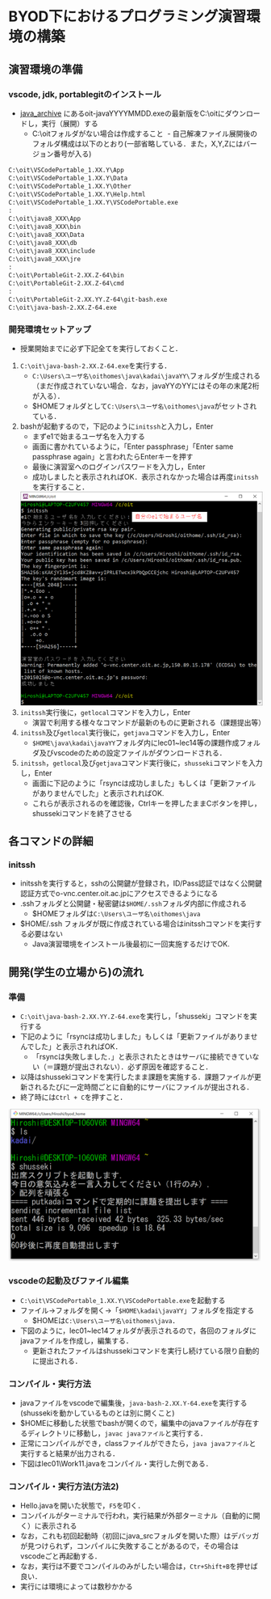# BYOD下におけるプログラミング演習環境の構築
## 演習環境の準備
### vscode, jdk, portablegitのインストール
- [java_archive](https://drive.google.com/drive/folders/1IqUOxfcV4Ort2wKhY1OpOVpVRusfTG-r?usp=sharing) にあるoit-javaYYYYMMDD.exeの最新版をC:\oitにダウンロードし，実行（展開）する
  - C:\oitフォルダがない場合は作成すること
  - 自己解凍ファイル展開後のフォルダ構成は以下のとおり(一部省略している．また，X,Y,Zにはバージョン番号が入る)
```
C:\oit\VSCodePortable_1.XX.Y\App
C:\oit\VSCodePortable_1.XX.Y\Data
C:\oit\VSCodePortable_1.XX.Y\Other
C:\oit\VSCodePortable_1.XX.Y\Help.html
C:\oit\VSCodePortable_1.XX.Y\VSCodePortable.exe
:
C:\oit\java8_XXX\App
C:\oit\java8_XXX\bin
C:\oit\java8_XXX\Data
C:\oit\java8_XXX\db
C:\oit\java8_XXX\include
C:\oit\java8_XXX\jre
:
C:\oit\PortableGit-2.XX.Z-64\bin
C:\oit\PortableGit-2.XX.Z-64\cmd
:
C:\oit\PortableGit-2.XX.YY.Z-64\git-bash.exe
C:\oit\java-bash-2.XX.Z-64.exe
```

### 開発環境セットアップ
- 授業開始までに必ず下記全てを実行しておくこと．
1. `C:\oit\java-bash-2.XX.Z-64.exe`を実行する．
   - `C:\Users\ユーザ名\oithomes\java\kadai\javaYY\`フォルダが生成される（まだ作成されていない場合．なお，javaYYのYYにはその年の末尾2桁が入る）．
   - $HOMEフォルダとして`C:\Users\ユーザ名\oithomes\java`がセットされている．
1. bashが起動するので，下記のように`initssh`と入力し，Enter
   - まずe1で始まるユーザ名を入力する
   - 画面に書かれているように，「Enter passphrase」「Enter same passphrase again」と言われたらEnterキーを押す
   - 最後に演習室へのログインパスワードを入力し，Enter
   - 成功しましたと表示されればOK．表示されなかった場合は再度`initssh`を実行すること．
   <img src="https://github.com/igakilab/byod.zip/blob/images/images/initssh.png?raw=true" width=500>
1. `initssh`実行後に，`getlocal`コマンドを入力し，Enter
   - 演習で利用する様々なコマンドが最新のものに更新される（課題提出等）
1. `initssh`及び`getlocal`実行後に，`getjava`コマンドを入力し，Enter
   - `$HOME\java\kadai\javaYY`フォルダ内にlec01~lec14等の課題作成フォルダ及びvscodeのための設定ファイルがダウンロードされる．
1. `initssh`，`getlocal`及び`getjava`コマンド実行後に，`shusseki`コマンドを入力し，Enter
   - 画面に下記のように「rsyncは成功しました」もしくは「更新ファイルがありませんでした」と表示されればOK.
   - これらが表示されるのを確認後，Ctrlキーを押したままCボタンを押し，shussekiコマンドを終了させる

## 各コマンドの詳細
### initssh
- initsshを実行すると，sshの公開鍵が登録され，ID/Pass認証ではなく公開鍵認証方式でo-vnc.center.oit.ac.jpにアクセスできるようになる
- .sshフォルダと公開鍵・秘密鍵は`$HOME/.ssh`フォルダ内部に作成される
  - $HOMEフォルダは`C:\Users\ユーザ名\oithomes\java`
- $HOME/.ssh フォルダが既に作成されている場合はinitsshコマンドを実行する必要はない
  - Java演習環境をインストール後最初に一回実施するだけでOK.

## 開発(学生の立場から)の流れ
### 準備
- `C:\oit\java-bash-2.XX.YY.Z-64.exe`を実行し，「shusseki」コマンドを実行する
- 下記のように「rsyncは成功しました」もしくは「更新ファイルがありませんでした」と表示されればOK．
  - 「rsyncは失敗しました．」と表示されたときはサーバに接続できていない（＝課題が提出されない）．必ず原因を確認すること．
- 以降はshussekiコマンドを実行したまま課題を実施する．課題ファイルが更新されるたびに一定時間ごとに自動的にサーバにファイルが提出される．
- 終了時には`Ctrl + C`を押すこと．
<img src="https://github.com/igakilab/byod.zip/blob/images/images/shusseki.png?raw=true" width=500>

### vscodeの起動及びファイル編集
- `C:\oit\VSCodePortable_1.XX.Y\VSCodePortable.exe`を起動する
- ファイル->フォルダを開く->「`$HOME\kadai\javaYY`」フォルダを指定する
  - $HOMEは`C:\Users\ユーザ名\oithomes\java`．
- 下図のように，lec01~lec14フォルダが表示されるので，各回のフォルダにjavaファイルを作成し，編集する．
  - 更新されたファイルはshussekiコマンドを実行し続けている限り自動的に提出される．

### コンパイル・実行方法
- javaファイルをvscodeで編集後，`java-bash-2.XX.Y-64.exe`を実行する(shussekiを動かしているものとは別に開くこと)
- $HOMEに移動した状態でbashが開くので，編集中のjavaファイルが存在するディレクトリに移動し，`javac javaファイル`と実行する．
- 正常にコンパイルができ，classファイルができたら，`java javaファイル`と実行すると結果が出力される．
- 下図はlec01\Work11.javaをコンパイル・実行した例である．

### コンパイル・実行方法(方法2)
- Hello.javaを開いた状態で，`F5`を叩く．
- コンパイルがターミナルで行われ，実行結果が外部ターミナル（自動的に開く）に表示される
- なお，これも初回起動時（初回にjava_srcフォルダを開いた際）はデバッガが見つけられず，コンパイルに失敗することがあるので，その場合はvscodeごと再起動する．
- なお，実行は不要でコンパイルのみがしたい場合は，`Ctr+Shift+B`を押せば良い．
- 実行には環境によっては数秒かかる

